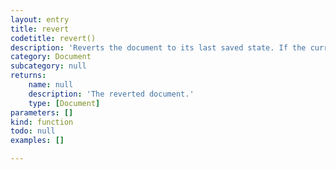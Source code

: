```yaml
---
layout: entry
title: revert
codetitle: revert()
description: 'Reverts the document to its last saved state. If the current document is not saved yet, this function will close the document without saving it and reopen a fresh document so as to "revert" the unsaved document. This function is helpful during development stage to start from a new or default document each time the script is run.'
category: Document
subcategory: null
returns:
    name: null
    description: 'The reverted document.'
    type: [Document]
parameters: []
kind: function
todo: null
examples: []

---
```


